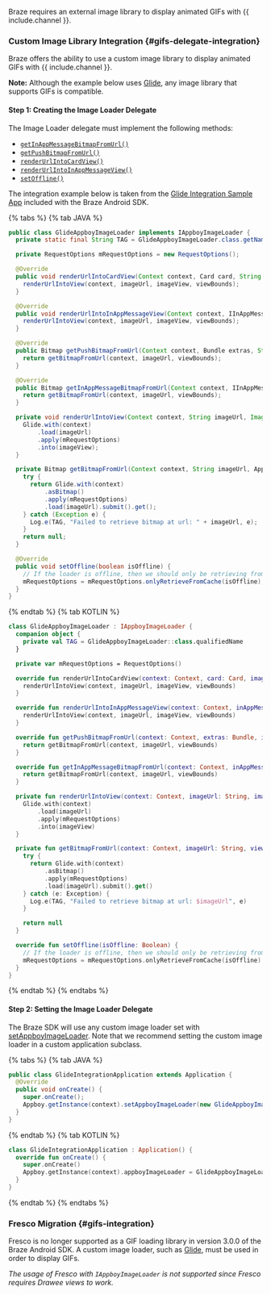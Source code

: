 Braze requires an external image library to display animated GIFs with {{ include.channel }}.

### Custom Image Library Integration {#gifs-delegate-integration}

Braze offers the ability to use a custom image library to display animated GIFs with {{ include.channel }}.

__Note:__ Although the example below uses [Glide][gifs-67], any image library that supports GIFs is compatible.

#### Step 1: Creating the Image Loader Delegate

The Image Loader delegate must implement the following methods:

* [`getInAppMessageBitmapFromUrl()`][gifs-71]
* [`getPushBitmapFromUrl()`][gifs-72]
* [`renderUrlIntoCardView()`][gifs-73]
* [`renderUrlIntoInAppMessageView()`][gifs-74]
* [`setOffline()`][gifs-70]

The integration example below is taken from the [Glide Integration Sample App][gifs-65] included with the Braze Android SDK.

{% tabs %}
{% tab JAVA %}

```java
public class GlideAppboyImageLoader implements IAppboyImageLoader {
  private static final String TAG = GlideAppboyImageLoader.class.getName();

  private RequestOptions mRequestOptions = new RequestOptions();

  @Override
  public void renderUrlIntoCardView(Context context, Card card, String imageUrl, ImageView imageView, AppboyViewBounds viewBounds) {
    renderUrlIntoView(context, imageUrl, imageView, viewBounds);
  }

  @Override
  public void renderUrlIntoInAppMessageView(Context context, IInAppMessage inAppMessage, String imageUrl, ImageView imageView, AppboyViewBounds viewBounds) {
    renderUrlIntoView(context, imageUrl, imageView, viewBounds);
  }

  @Override
  public Bitmap getPushBitmapFromUrl(Context context, Bundle extras, String imageUrl, AppboyViewBounds viewBounds) {
    return getBitmapFromUrl(context, imageUrl, viewBounds);
  }

  @Override
  public Bitmap getInAppMessageBitmapFromUrl(Context context, IInAppMessage inAppMessage, String imageUrl, AppboyViewBounds viewBounds) {
    return getBitmapFromUrl(context, imageUrl, viewBounds);
  }

  private void renderUrlIntoView(Context context, String imageUrl, ImageView imageView, AppboyViewBounds viewBounds) {
    Glide.with(context)
        .load(imageUrl)
        .apply(mRequestOptions)
        .into(imageView);
  }

  private Bitmap getBitmapFromUrl(Context context, String imageUrl, AppboyViewBounds viewBounds) {
    try {
      return Glide.with(context)
          .asBitmap()
          .apply(mRequestOptions)
          .load(imageUrl).submit().get();
    } catch (Exception e) {
      Log.e(TAG, "Failed to retrieve bitmap at url: " + imageUrl, e);
    }
    return null;
  }

  @Override
  public void setOffline(boolean isOffline) {
    // If the loader is offline, then we should only be retrieving from the cache
    mRequestOptions = mRequestOptions.onlyRetrieveFromCache(isOffline);
  }
}
```

{% endtab %}
{% tab KOTLIN %}

```kotlin
class GlideAppboyImageLoader : IAppboyImageLoader {
  companion object {
    private val TAG = GlideAppboyImageLoader::class.qualifiedName
  }

  private var mRequestOptions = RequestOptions()

  override fun renderUrlIntoCardView(context: Context, card: Card, imageUrl: String, imageView: ImageView, viewBounds: AppboyViewBounds) {
    renderUrlIntoView(context, imageUrl, imageView, viewBounds)
  }

  override fun renderUrlIntoInAppMessageView(context: Context, inAppMessage: IInAppMessage, imageUrl: String, imageView: ImageView, viewBounds: AppboyViewBounds) {
    renderUrlIntoView(context, imageUrl, imageView, viewBounds)
  }

  override fun getPushBitmapFromUrl(context: Context, extras: Bundle, imageUrl: String, viewBounds: AppboyViewBounds): Bitmap? {
    return getBitmapFromUrl(context, imageUrl, viewBounds)
  }

  override fun getInAppMessageBitmapFromUrl(context: Context, inAppMessage: IInAppMessage, imageUrl: String, viewBounds: AppboyViewBounds): Bitmap? {
    return getBitmapFromUrl(context, imageUrl, viewBounds)
  }

  private fun renderUrlIntoView(context: Context, imageUrl: String, imageView: ImageView, viewBounds: AppboyViewBounds) {
    Glide.with(context)
        .load(imageUrl)
        .apply(mRequestOptions)
        .into(imageView)
  }

  private fun getBitmapFromUrl(context: Context, imageUrl: String, viewBounds: AppboyViewBounds): Bitmap? {
    try {
      return Glide.with(context)
          .asBitmap()
          .apply(mRequestOptions)
          .load(imageUrl).submit().get()
    } catch (e: Exception) {
      Log.e(TAG, "Failed to retrieve bitmap at url: $imageUrl", e)
    }

    return null
  }

  override fun setOffline(isOffline: Boolean) {
    // If the loader is offline, then we should only be retrieving from the cache
    mRequestOptions = mRequestOptions.onlyRetrieveFromCache(isOffline)
  }
}
```

{% endtab %}
{% endtabs %}

#### Step 2: Setting the Image Loader Delegate

The Braze SDK will use any custom image loader set with [setAppboyImageLoader][gifs-66]. Note that we recommend setting the custom image loader in a custom application subclass.

{% tabs %}
{% tab JAVA %}

```java
public class GlideIntegrationApplication extends Application {
  @Override
  public void onCreate() {
    super.onCreate();
    Appboy.getInstance(context).setAppboyImageLoader(new GlideAppboyImageLoader());
  }
}
```

{% endtab %}
{% tab KOTLIN %}

```kotlin
class GlideIntegrationApplication : Application() {
  override fun onCreate() {
    super.onCreate()
    Appboy.getInstance(context).appboyImageLoader = GlideAppboyImageLoader()
  }
}
```

{% endtab %}
{% endtabs %}

### Fresco Migration {#gifs-integration}
Fresco is no longer supported as a GIF loading library in version 3.0.0 of the Braze Android SDK. A custom image loader, such as [Glide][gifs-67], must be used in order to display GIFs.

_The usage of Fresco with `IAppboyImageLoader` is not supported since Fresco requires Drawee views to work._

[gifs-56]: http://developer.android.com/reference/android/app/Application.html
[gifs-57]: https://github.com/Appboy/appboy-android-sdk/blob/master/droidboy/src/main/java/com/appboy/sample/DroidboyApplication.java
[gifs-58]: https://github.com/Appboy/appboy-android-sdk/blob/master/droidboy/src/main/AndroidManifest.xml
[gifs-59]: https://github.com/Appboy/appboy-android-sdk#version-support
[gifs-60]: http://developer.android.com/guide/topics/manifest/application-element.html#nm
[gifs-61]: https://github.com/Appboy/appboy-android-sdk/tree/master/droidboy
[gifs-64]: https://github.com/Appboy/appboy-android-sdk/tree/master/droidboy
[gifs-65]: https://github.com/Appboy/appboy-android-sdk/tree/master/samples/glide-image-integration
[gifs-66]: https://appboy.github.io/appboy-android-sdk/javadocs/com/appboy/Appboy.html#setAppboyImageLoader-com.appboy.IAppboyImageLoader-
[gifs-67]: https://bumptech.github.io/glide/
[gifs-70]: https://appboy.github.io/appboy-android-sdk/javadocs/com/appboy/IAppboyImageLoader.html#setOffline-boolean-
[gifs-71]: https://appboy.github.io/appboy-android-sdk/javadocs/com/appboy/IAppboyImageLoader.html#getInAppMessageBitmapFromUrl-android.content.Context-com.appboy.models.IInAppMessage-java.lang.String-com.appboy.enums.AppboyViewBounds-
[gifs-72]: https://appboy.github.io/appboy-android-sdk/javadocs/com/appboy/IAppboyImageLoader.html#getPushBitmapFromUrl-android.content.Context-android.os.Bundle-java.lang.String-com.appboy.enums.AppboyViewBounds-
[gifs-73]: https://appboy.github.io/appboy-android-sdk/javadocs/com/appboy/IAppboyImageLoader.html#renderUrlIntoCardView-android.content.Context-com.appboy.models.cards.Card-java.lang.String-android.widget.ImageView-com.appboy.enums.AppboyViewBounds-
[gifs-74]: https://appboy.github.io/appboy-android-sdk/javadocs/com/appboy/IAppboyImageLoader.html#renderUrlIntoInAppMessageView-android.content.Context-com.appboy.models.IInAppMessage-java.lang.String-android.widget.ImageView-com.appboy.enums.AppboyViewBounds-